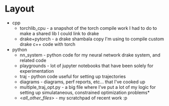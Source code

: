 # Layout
  - cpp
    - torchlib\_cpu - a snapshot of the torch compile work I had to do to make a shared lib I could link to drake
    - drake+pytorch - a drake shambala copy I'm using to compile custom drake c++ code with torch 
  - python
    - nn\_system - python code for my neural network drake system, and related code
    - playgrounds - lot of jupyter notebooks that have been solely for experimentation
    - traj - python code useful for setting up trajectories
    - diagrams - diagrams, perf reports, etc... that I've cooked up
    - multiple\_traj\_opt.py - a big file where I've put a lot of my logic for setting up simulataneous, constrained optimization problems*
    - <*all\_other\_files*> - my scratchpad of recent work :p

